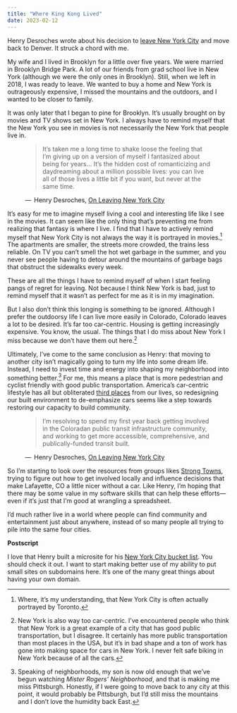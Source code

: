 ```yaml
---
title: "Where King Kong Lived"
date: 2023-02-12
---
```


Henry Desroches wrote about his decision to [leave New York City](https://henry.codes/writing/leaving-new-york) and move back to Denver.
It struck a chord with me.
<!-- excerpt -->
My wife and I lived in Brooklyn for a little over five years.
We were married in Brooklyn Bridge Park.
A lot of our friends from grad school live in New York (although we were the only ones in Brooklyn).
Still, when we left in 2018, I was ready to leave.
We wanted to buy a home and New York is outrageously expensive, I missed the mountains and the outdoors, and I wanted to be closer to family.

It was only later that I began to pine for Brooklyn.
It’s usually brought on by movies and TV shows set in New York.
I always have to remind myself that the New York you see in movies is not necessarily the New York that people live in.

<figure>
<blockquote>
It’s taken me a long time to shake loose the feeling that I’m giving up on a version of myself I fantasized about being for years… It’s the hidden cost of romanticizing and daydreaming about a million possible lives: you can live all of those lives a little bit if you want, but never at the same time.
</blockquote>
<figcaption>&horbar;&#8239; Henry Desroches, <a href="https://henry.codes/writing/leaving-new-york">On Leaving New York City</a></figcaption>
</figure>

It’s easy for me to imagine myself living a cool and interesting life like I see in the movies.
It can seem like the only thing that’s preventing me from realizing that fantasy is where I live.
I find that I have to actively remind myself that New York City is not always the way it is portrayed in movies.[^1]
The apartments are smaller, the streets more crowded, the trains less reliable.
On TV you can’t smell the hot wet garbage in the summer, and you never see people having to detour around the mountains of garbage bags that obstruct the sidewalks every week.

These are all the things I have to remind myself of when I start feeling pangs of regret for leaving.
Not because I think New York is bad, just to remind myself that it wasn’t as perfect for me as it is in my imagination.

But I also don’t think this longing is something to be ignored.
Although I prefer the outdoorsy life I can live more easily in Colorado, Colorado leaves a lot to be desired.
It’s far too car-centric.
Housing is getting increasingly expensive.
You know, the usual.
The things that I do miss about New York I miss because we don’t have them out here.[^2]

Ultimately, I’ve come to the same conclusion as Henry: that moving to another city isn’t magically going to turn my life into some dream life.
Instead, I need to invest time and energy into shaping my neighborhood into something better.[^3]
For me, this means a place that is more pedestrian and cyclist friendly with good public transportation.
America’s car-centric lifestyle has all but obliterated [third places](https://en.wikipedia.org/wiki/Third_place) from our lives, so redesigning our built environment to de-emphasize cars seems like a step towards restoring our capacity to build community.

<figure>
<blockquote>
I’m resolving to spend my first year back getting involved in the Coloradan public transit infrastructure community, and working to get more accessible, comprehensive, and publically-funded transit built.
</blockquote>
<figcaption>&horbar;&#8239; Henry Desroches, <a href="https://henry.codes/writing/leaving-new-york">On Leaving New York City</a></figcaption>
</figure>

So I’m starting to look over the resources from groups likes [Strong Towns](https://www.strongtowns.org/), trying to figure out how to get involved locally and influence decisions that make Lafayette, CO a little nicer without a car.
Like Henry, I’m hoping that there may be some value in my software skills that can help these efforts—even if it’s just that I’m good at wrangling a spreadsheet.

I’d much rather live in a world where people can find community and entertainment just about anywhere, instead of so many people all trying to pile into the same four cities.

<aside>
<p><strong>Postscript</strong></p>
<p>I love that Henry built a microsite for his <a href="https://nyc.henry.codes/">New York City bucket list</a>. You should check it out. I want to start making better use of my ability to put small sites on subdomains here. It’s one of the many great things about having your own domain.</p>
</aside>

[^1]: Where, it’s my understanding, that New York City is often actually portrayed by Toronto.
[^2]: New York is also way too car-centric. I’ve encountered people who think that New York is a great example of a city that has good public transportation, but I disagree. It certainly has more public transportation than most places in the USA, but it’s in bad shape and a ton of work has gone into making space for cars in New York. I never felt safe biking in New York because of all the cars.
[^3]: Speaking of neighborhoods, my son is now old enough that we’ve begun watching <i>Mister Rogers’ Neighborhood</i>, and that is making me miss Pittsburgh. Honestly, if I were going to move back to any city at this point, it would probably be Pittsburgh, but I’d still miss the mountains and I don’t love the humidity back East.
